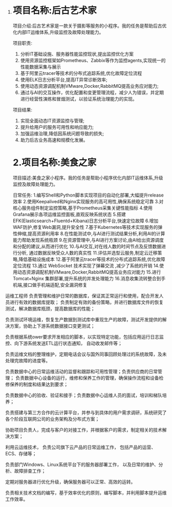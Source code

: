 1. # 项目名称:后古艺术家

   项目介绍:后古艺术家是一款关于摄影等服务的小程序。我的任务是帮助后古优化内部IT运维体系,升级监控及故障处理能力。

   项目职责:

   1. 分析IT基础设施、服务器性能监控现状,提出监控优化方案
   2. 使用资源监控框架如Prometheus、Zabbix等作为监控agents,实现统一的性能数据采集与展示
   3. 基于阿里云tracer等技术的分布式追踪系统,优化故障定位流程
   4. 使用ELK日志分析平台,提高IT异常诊断效率;
   5. 使用动态资源调配机制VMware,Docker,RabbitMQ提高业务应对能力;
   6. 通过与AI的交互操作，优化配置和变更管理流程，减少人为错误，并定期进行经营性演练和冒烟测试，以验证系统治理能力的实现。

   项目结果:

   1. 实现全面动态IT资源监控与管理;
   2. 提升给用户的服务可用性和响应能力;
   3. 加强运维治理,降低因系统问题导致的损失;
   4. 助力后古业务高速和规模化发展。
   
   # 2.项目名称:美食之家
   
    项目描述:美食之家小程序。我的任务是帮助小程序优化内部IT运维体系,升级监控及故障处理能力。
   
   日常任务:
    1.编写Shell和Python脚本实现项目的自动化部署,大幅提升release效率 
   2.使用Keepalived和Nginx实现服务的高可用性,确保系统稳定可靠
    3.对核心服务组件制定监控策略,基于Prometheus采集关键性能指标 
   4.使用Grafana展示各项运维监控面板,直观反映系统状态 
   5.搭建EFK(Elasticsearch+Fluentd+Kibana)日志分析平台,快速定位故障
    6.增加WAF防护,修复Web漏洞,提升安全性
    7.基于Kubernetes等技术实现服务的弹性伸缩,提高资源利用率
    8.在性能测试中,与AI进行测试结果分析,利用AI的计算能力帮助发现系统瓶颈
    9.在资源管理中,与AI进行方案讨论,由AI给出资源调度和分配的建议,从而进行优化
    10.与AI交互,对在线人数的时间节点及反馈数据进行分析, 通过数据反映受众人数的真实性 
   11.评估并选型云服务,制定云迁移策略,降低基础设施成本 
   12.基于阿里云tracer等技术的分布式追踪系统,优化故障定位流程
   13.通过 WebSocket 技术实现了弹幕交流 ,减少了系统的开销 
   14.使用动态资源调配机制VMware,Docker,RabbitMQ提高业务应对能力 
   15.进行Tomcat+Nginx 集群部署,提升系统的并发处理能力 16.消息收集流转整合到手机端,接口做手机端适配,安全漏洞修复

运维工程师
负责管理和维护日常的数据库，保证其正常运行和使用，配合开发人员进行有效的数据库提取； 负责制定有效的备份策略，并进行数据库文件的恢复测试，解决数据库瓶颈，提高数据库的性能；

负责测试环境运维，恢复生产数据到测试库中重现生产的故障，测试开发提供的解决方案，协助上下游系统数据接口变更测试；

负责根据系统ower要求开发相应的脚本，以实现特定功能，包括应用运行日志监控、向下游系统发送ETL运行状态通知， 自动收发邮件等；

负责运维文档的整理维护，定期电话会议与国外同事回顾处理过的系统故障，及未处理完故障的进度等。

负责数据中心的日常运维活动的监督和跟踪和可用性管理；负责供应商的日常管理； 负责数据中心设备的运行，维修和保养工作的管理，确保操作流程和设备检修保养的制度和结果达到要求；

负责数据中心的验收、验证和接手；负责数据中心运维人员的面试，培训和梯队培养；

负责搭建与第三方合作的云计算平台，并参与到具体的用户需求调研，系统研究了各个阶段互联网公司的业务架构及分布式方案；

协助项目负责人，完成与客户的对接工作，并根据客户的需求，制定相关的技术解决方案；

利用云运维技术， 负责公司旗下云产品的日常运维工作， 包括产品的运营、ECS、存储等；

负责部门Windows、Linux系统平台下的服务器部署工作， 以及日常的维护、分析、故障排查工作；

定期对服务器进行优化升级，确保服务器可以正常、高效的运转。

负责相关技术文档的编写，基于效率优化的原则，编写脚本，并利用脚本提升运维工作效率。


